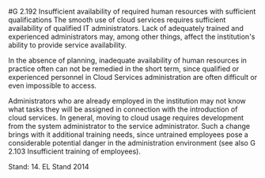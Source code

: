 #G 2.192 Insufficient availability of required human resources with sufficient qualifications
The smooth use of cloud services requires sufficient availability of qualified IT administrators. Lack of adequately trained and experienced administrators may, among other things, affect the institution's ability to provide service availability.

In the absence of planning, inadequate availability of human resources in practice often can not be remedied in the short term, since qualified or experienced personnel in Cloud Services administration are often difficult or even impossible to access.

Administrators who are already employed in the institution may not know what tasks they will be assigned in connection with the introduction of cloud services. In general, moving to cloud usage requires development from the system administrator to the service administrator. Such a change brings with it additional training needs, since untrained employees pose a considerable potential danger in the administration environment (see also G 2.103 Insufficient training of employees).

Stand: 14. EL Stand 2014



